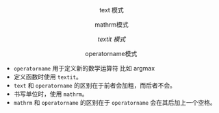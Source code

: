 $$
\text{text 模式}
$$

$$
\mathrm{mathrm 模式}
$$

$$
\textit{textit 模式}
$$

$$
\operatorname{operatorname 模式}
$$

- `operatorname` 用于定义新的数学运算符 比如 $\operatorname{argmax}$
- 定义函数时使用 `textit`。
- `text` 和 `operatorname` 的区别在于前者会加粗，而后者不会。
- 书写单位时，使用 `mathrm`。
- `mathrm` 和 `operatorname` 的区别在于 `operatorname` 会在其后加上一个空格。

